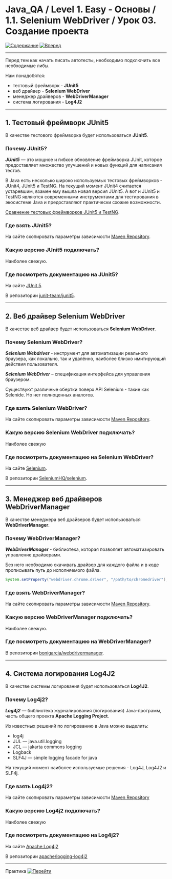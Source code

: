 # Java_QA / Level 1. Easy - Основы / 1.1. Selenium WebDriver / Урок 03. Создание проекта

[![Содержание](https://img.shields.io/badge/-%D0%A1%D0%BE%D0%B4%D0%B5%D1%80%D0%B6%D0%B0%D0%BD%D0%B8%D0%B5-purple)](README.md)
[![Вперед](https://img.shields.io/badge/-%D0%92%D0%BF%D0%B5%D1%80%D0%B5%D0%B4-brightgreen)](2.%20Практика.md)

***

Перед тем как начать писать автотесты, необходимо подключить все необходимые либы.

Нам понадобятся:

* тестовый фреймворк - **JUnit5**
* веб драйвер - **Selenium WebDriver**
* менеджер драйверов - **WebDriverManager**
* система логирования - **Log4J2**

***

## 1. Тестовый фреймворк JUnit5

В качестве тестового фреймворка будет использоваться **JUnit5**. 

### Почему JUnit5?

***JUnit5*** — это мощное и гибкое обновление фреймворка JUnit, которое предоставляет множество улучшений и новых функций для написания тестов. 

В Java есть несколько широко используемых тестовых фреймворков - JUnit4, JUnit5 и TestNG.
На текущий момент JUnit4 считается устаревшим, взамен ему вышла новая версия JUnit5. 
А вот и JUnit5 и TestNG являются современными инструментами для тестирования в экосистеме Java и предоставляют практически схожие возможности.

[Сравнение тестовых фреймворков JUnit5 и TestNG](JUnit%20VS%20TestNG.md).

### Где взять JUnit5?

На сайте скопировать параметры зависимости [Maven Repository](https://mvnrepository.com/artifact/org.junit).

### Какую версию JUnit5 подключать?

Наиболее свежую.

### Где посмотреть документацию на JUnit5?

На сайте [JUnit 5](https://junit.org/junit5/).

В репозитории [junit-team/junit5](https://github.com/junit-team/junit5/).

***

## 2. Веб драйвер Selenium WebDriver

В качестве веб драйвер будет использоваться **Selenium WebDriver**. 

### Почему Selenium WebDriver?

***Selenium Webdriver*** - инструмент для автоматизации реального браузера, как локально, так и удалённо, 
наиболее близко имитирующий действия пользователя.

***Selenium WebDriver*** – спецификация интерфейса для управления браузером.

Существуют различные обертки поверх API Selenium - такие как Selenide. Но нет полноценных аналогов.

### Где взять Selenium WebDriver?

На сайте скопировать параметры зависимости [Maven Repository](https://mvnrepository.com/artifact/org.seleniumhq.selenium/selenium-java).

### Какую версию Selenium WebDriver подключать?

Наиболее свежую

### Где посмотреть документацию на Selenium WebDriver?

На сайте [Selenium](https://www.selenium.dev/).

В репозитории [SeleniumHQ/selenium](https://github.com/SeleniumHQ/selenium).

***

## 3. Менеджер веб драйверов WebDriverManager

В качестве менеджера веб драйверов будет использоваться **WebDriverManager**. 

### Почему WebDriverManager?

***WebDriverManager*** - библиотека, которая позволяет автоматизировать управление драйверами. 

Без него необходимо скачивать драйвер для каждого файла и в коде прописывать путь до исполняемого файла.

```java
System.setProperty("webdriver.chrome.driver", "/path/to/chromedriver");
```
### Где взять WebDriverManager?

На сайте скопировать параметры зависимости [Maven Repository](https://mvnrepository.com/artifact/io.github.bonigarcia/webdrivermanager).

### Какую версию WebDriverManager подключать?

Наиболее свежую.

### Где посмотреть документацию на WebDriverManager?

В репозитории [bonigarcia/webdrivermanager](https://github.com/bonigarcia/webdrivermanager).

***

## 4. Система логирования Log4J2

В качестве системы логирования будет использоваться **Log4J2**. 

### Почему Log4j2?

***Log4j2*** — библиотека журналирования (логирования) Java-программ, часть общего проекта **Apache Logging Project**.

Из известных решений по логированию в Java можно выделить:

* log4j
* JUL — java.util.logging
* JCL — jakarta commons logging
* Logback
* SLF4J — simple logging facade for java

На текущий момент наиболее используемые решения - Log4J, Log4J2 и SLF4j.

### Где взять Log4j2?

На сайте скопировать параметры зависимости [Maven Repository](https://mvnrepository.com/artifact/org.apache.logging.log4j/log4j) 

### Какую версию Log4j2 подключать?

Наиболее свежую

### Где посмотреть документацию на Log4j2?

На сайте [Apache Log4j2](https://logging.apache.org/log4j/2.x/)

В репозитории [apache/logging-log4j2](https://github.com/apache/logging-log4j2)

***

Практика [![Перейти](https://img.shields.io/badge/-%D0%9F%D0%B5%D1%80%D0%B5%D0%B9%D1%82%D0%B8-blue)](2.%20Практика.md)